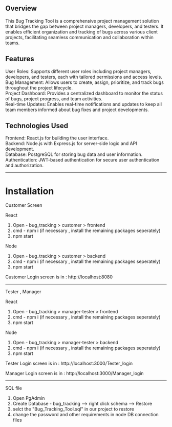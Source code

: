 Overview
--
This Bug Tracking Tool is a comprehensive project management solution that bridges the gap between project managers, developers, and testers. It enables efficient organization and tracking of bugs across various client projects, facilitating seamless communication and collaboration within teams.

Features
--
User Roles: Supports different user roles including project managers, developers, and testers, each with tailored permissions and access levels.<br>
Bug Management: Allows users to create, assign, prioritize, and track bugs throughout the project lifecycle.<br>
Project Dashboard: Provides a centralized dashboard to monitor the status of bugs, project progress, and team activities.<br>
Real-time Updates: Enables real-time notifications and updates to keep all team members informed about bug fixes and project developments.<br>

Technologies Used
--
Frontend: React.js for building the user interface.<br>
Backend: Node.js with Express.js for server-side logic and API development.<br>
Database: PostgreSQL for storing bug data and user information.<br>
Authentication: JWT-based authentication for secure user authentication and authorization.<br>

***

<h1><strong>Installation</strong></h1>

Customer Screen

React
1. Open - bug_tracking > customer > frontend
3. cmd - npm i	(if necessary , install the remaining packages seperately)
4. npm start

Node
1. Open - bug_tracking > customer > backend
2. cmd - npm i	(if necessary , install the remaining packages seperately)
3. npm start


Customer Login screen is in :
	http://localhost:8080
 
---

Tester , Manager 

React
1. Open - bug_tracking > manager-tester > frontend
2. cmd - npm i	(if necessary , install the remaining packages seperately)
3. npm start

Node
1. Open - bug_tracking > manager-tester > backend
2. cmd - npm i	(if necessary , install the remaining packages seperately)
3. npm start


Tester Login screen is in :
	http://localhost:3000/Tester_login

Manager Login screen is in :
	http://localhost:3000/Manager_login

***

SQL file 

1. Open PgAdmin
2. Create Database - bug_tracking --> right click schema --> Restore
3. selct the "Bug_Tracking_Tool.sql" in our project to restore
4. change the password and other requirements in node DB connection files

